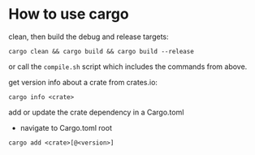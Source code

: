 # How to use cargo

clean, then build the debug and release targets:
```
cargo clean && cargo build && cargo build --release
```
or call the `compile.sh` script which includes the commands from above. 

get version info about a crate from crates.io:
```
cargo info <crate>
```

add or update the crate dependency in a Cargo.toml
- navigate to Cargo.toml root
```
cargo add <crate>[@<version>]
```
